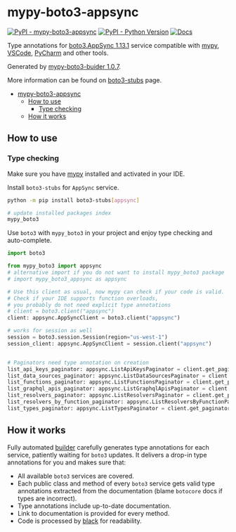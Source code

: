 # mypy-boto3-appsync

[![PyPI - mypy-boto3-appsync](https://img.shields.io/pypi/v/mypy-boto3-appsync.svg?color=blue)](https://pypi.org/project/mypy-boto3-appsync)
[![PyPI - Python Version](https://img.shields.io/pypi/pyversions/mypy-boto3-appsync.svg?color=blue)](https://pypi.org/project/mypy-boto3-appsync)
[![Docs](https://img.shields.io/readthedocs/mypy-boto3-builder.svg?color=blue)](https://mypy-boto3-builder.readthedocs.io/)

Type annotations for
[boto3.AppSync 1.13.1](https://boto3.amazonaws.com/v1/documentation/api/1.13.1/reference/services/appsync.html#AppSync) service
compatible with [mypy](https://github.com/python/mypy), [VSCode](https://code.visualstudio.com/),
[PyCharm](https://www.jetbrains.com/pycharm/) and other tools.

Generated by [mypy-boto3-buider 1.0.7](https://github.com/vemel/mypy_boto3_builder).

More information can be found on [boto3-stubs](https://pypi.org/project/boto3-stubs/) page.

- [mypy-boto3-appsync](#mypy-boto3-appsync)
  - [How to use](#how-to-use)
    - [Type checking](#type-checking)
  - [How it works](#how-it-works)

## How to use

### Type checking

Make sure you have [mypy](https://github.com/python/mypy) installed and activated in your IDE.

Install `boto3-stubs` for `AppSync` service.

```bash
python -m pip install boto3-stubs[appsync]

# update installed packages index
mypy_boto3
```

Use `boto3` with `mypy_boto3` in your project and enjoy type checking and auto-complete.

```python
import boto3

from mypy_boto3 import appsync
# alternative import if you do not want to install mypy_boto3 package
# import mypy_boto3_appsync as appsync

# Use this client as usual, now mypy can check if your code is valid.
# Check if your IDE supports function overloads,
# you probably do not need explicit type annotations
# client = boto3.client("appsync")
client: appsync.AppSyncClient = boto3.client("appsync")

# works for session as well
session = boto3.session.Session(region="us-west-1")
session_client: appsync.AppSyncClient = session.client("appsync")


# Paginators need type annotation on creation
list_api_keys_paginator: appsync.ListApiKeysPaginator = client.get_paginator("list_api_keys")
list_data_sources_paginator: appsync.ListDataSourcesPaginator = client.get_paginator("list_data_sources")
list_functions_paginator: appsync.ListFunctionsPaginator = client.get_paginator("list_functions")
list_graphql_apis_paginator: appsync.ListGraphqlApisPaginator = client.get_paginator("list_graphql_apis")
list_resolvers_paginator: appsync.ListResolversPaginator = client.get_paginator("list_resolvers")
list_resolvers_by_function_paginator: appsync.ListResolversByFunctionPaginator = client.get_paginator("list_resolvers_by_function")
list_types_paginator: appsync.ListTypesPaginator = client.get_paginator("list_types")
```

## How it works

Fully automated [builder](https://github.com/vemel/mypy_boto3_builder) carefully generates
type annotations for each service, patiently waiting for `boto3` updates. It delivers
a drop-in type annotations for you and makes sure that:

- All available `boto3` services are covered.
- Each public class and method of every `boto3` service gets valid type annotations
  extracted from the documentation (blame `botocore` docs if types are incorrect).
- Type annotations include up-to-date documentation.
- Link to documentation is provided for every method.
- Code is processed by [black](https://github.com/psf/black) for readability.